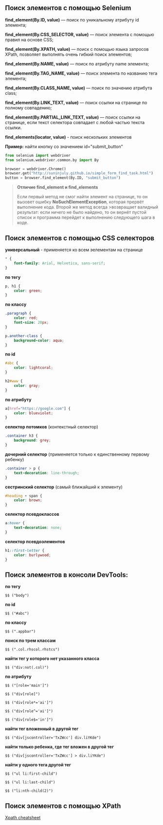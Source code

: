 ## Поиск элементов с помощью Selenium

**find_element(By.ID, value)** — поиск по уникальному атрибуту id элемента;

**find_element(By.CSS_SELECTOR, value)** — поиск элемента с помощью правил на основе CSS;

**find_element(By.XPATH, value)** — поиск с помощью языка запросов XPath, позволяет выполнять очень гибкий поиск элементов;

**find_element(By.NAME, value)** — поиск по атрибуту name элемента;

**find_element(By.TAG_NAME, value)** — поиск элемента по названию тега элемента;

**find_element(By.CLASS_NAME, value)** — поиск по значению атрибута class;

**find_element(By.LINK_TEXT, value)** — поиск ссылки на странице по полному совпадению;

**find_element(By.PARTIAL_LINK_TEXT, value)** — поиск ссылки на странице, если текст селектора совпадает с любой частью текста ссылки.

**find_elements(locator, value)** - поиск нескольких элементов

**Пример:** найти кнопку со значением id="submit_button"
```python
from selenium import webdriver
from selenium.webdriver.common.by import By

browser = webdriver.Chrome()
browser.get("http://suninjuly.github.io/simple_form_find_task.html")
button = browser.find_element(By.ID, "submit_button")
```
>**Отличие find_element и find_elements**
>
>Если первый метод не смог найти элемент на странице, то он вызовет ошибку **NoSuchElementException**, которая прервёт выполнение кода. Второй же метод всегда >возвращает валидный результат: если ничего не было найдено, то он вернёт пустой список и программа перейдет к выполнению следующего шага в коде.

## Поиск элементов с помощью CSS селекторов

**универсальный** - применяется ко всем эелементам на странице
```css
* {
    font-family: Arial, Helvetica, sans-serif;
}
```
**по тегу**
```css
p, h1 {
    color: green;
}
```
**по классу**
```css
.paragraph {
    color: red;
    font-size: 20px;
}
```
```css
p.another-class {
    background-color: aqua;
}
```
**по id**
```css
#abc {
    color: lightcoral;
}
```
```css
h2#www {
    color: gray;
}
```
**по атрибуту**
```css
a[href="https://google.com"] {
    color: blueviolet;
}
```
**селектор потомков** (контекстный селектор)
```css
.container h3 {
    background: grey;
}
```
**дочерний селектор** (применяется только к единственному первому ребенку)
```css
.container > p {
    text-decoration: line-through;
}
```
**сестринский селектор** (самый ближайший к элементу)
```css
#heading + span {
    color: brown;
}
```
**селектор псевдоклассов**
```css
a:hover {
    text-decoration: none;
}
```
**селектор псевдоэлементов**
```css
h1::first-letter {
    color: burlywood;
}
```

## Поиск элементов в консоли DevTools:

**по тегу**
```
$$ ("body")
```
**по id**
```
$$ ("#abc")
```
**по классу**
```
$$ (".appbar")
```
**поиск по трем классам**
```
$$ (".col.rhscol.rhstcs")
```
**найти тег у которого нет указанного класса**
```
$$ ("div:not(.col)")
```
**по атрибуту**
```
$$ ("[role='main']")
```
```
$$ ("div[role]")
```
```
$$ ("div[role*='ai']")
```
```
$$ ("div[role^='ai']")
```
```
$$ ("div[role$='in']")
```
**найти тег вложенный в другой тег**
```
$$ ("div[jscontroller='TxZWcc'] div.liYKde")
```
**найти только ребенка, где тег вложен в другой тег**
```
$$ ("div[jscontroller='TxZWcc'] > div.liYKde")
```
**найти у одного тега другой тег**
```
$$ ("ul li:first-child")
```
```
$$ ("ul li:last-child")
```
```
$$ ("li:nth-child(2)")
```

## Поиск элементов с помощью XPath

[Xpath cheatsheet](https://devhints.io/xpath)
